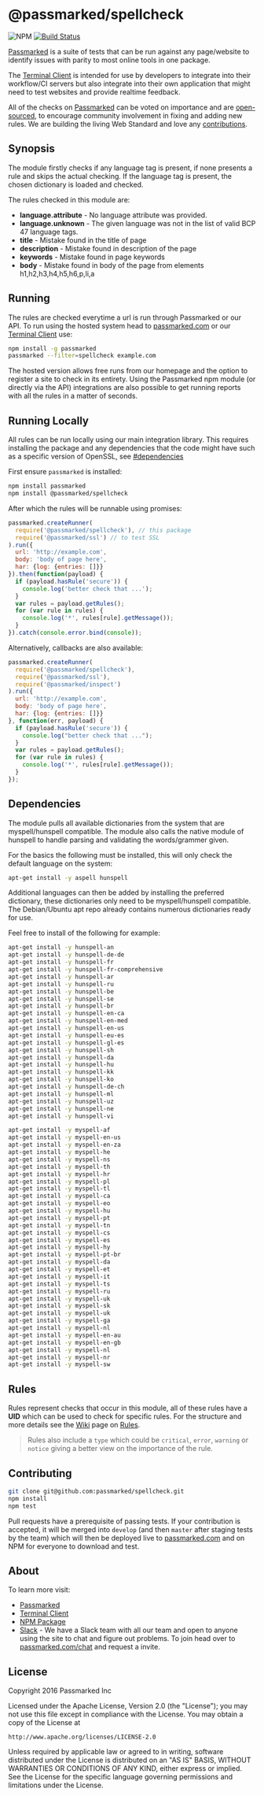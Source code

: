 # @passmarked/spellcheck 

![NPM](https://img.shields.io/npm/dt/@passmarked/spellcheck.svg) [![Build Status](https://travis-ci.org/passmarked/spellcheck.svg)](https://travis-ci.org/passmarked/spellcheck)

[Passmarked](http://passmarked.com) is a suite of tests that can be run against any page/website to identify issues with parity to most online tools in one package.

The [Terminal Client](http://npmjs.org/package/passmarked) is intended for use by developers to integrate into their workflow/CI servers but also integrate into their own application that might need to test websites and provide realtime feedback.

All of the checks on [Passmarked](http://passmarked.com) can be voted on importance and are [open-sourced](http://github.com/passmarked/suite), to encourage community involvement in fixing and adding new rules. We are building the living Web Standard and love any [contributions](#contributing).

## Synopsis

The module firstly checks if any language tag is present, if none presents a rule and skips the actual checking. If the language tag is present, the chosen dictionary is loaded and checked.

The rules checked in this module are:

* **language.attribute** - No language attribute was provided.
* **language.unknown** - The given language was not in the list of valid BCP 47 language tags.
* **title** - Mistake found in the title of page
* **description** - Mistake found in description of the page
* **keywords** - Mistake found in page keywords
* **body** - Mistake found in body of the page from elements h1,h2,h3,h4,h5,h6,p,li,a

## Running

The rules are checked everytime a url is run through Passmarked or our API. To run using the hosted system head to [passmarked.com](http://passmarked.com) or our [Terminal Client](http://npmjs.org/package/passmarked) use:

```bash
npm install -g passmarked
passmarked --filter=spellcheck example.com
```

The hosted version allows free runs from our homepage and the option to register a site to check in its entirety.
Using the Passmarked npm module (or directly via the API) integrations are also possible to get running reports with all the rules in a matter of seconds.

## Running Locally

All rules can be run locally using our main integration library. This requires installing the package and any dependencies that the code might have such as a specific version of OpenSSL, see [#dependencies](#dependencies)

First ensure `passmarked` is installed:

```bash
npm install passmarked
npm install @passmarked/spellcheck
```

After which the rules will be runnable using promises:

```javascript
passmarked.createRunner(
  require('@passmarked/spellcheck'), // this package
  require('@passmarked/ssl') // to test SSL
).run({
  url: 'http://example.com',
  body: 'body of page here',
  har: {log: {entries: []}}
}).then(function(payload) {
  if (payload.hasRule('secure')) {
    console.log('better check that ...');
  }
  var rules = payload.getRules();
  for (var rule in rules) {
    console.log('*', rules[rule].getMessage());
  }
}).catch(console.error.bind(console));
```

Alternatively, callbacks are also available:

```javascript
passmarked.createRunner(
  require('@passmarked/spellcheck'),
  require('@passmarked/ssl'),
  require('@passmarked/inspect')
).run({
  url: 'http://example.com',
  body: 'body of page here',
  har: {log: {entries: []}}
}, function(err, payload) {
  if (payload.hasRule('secure')) {
    console.log("better check that ...");
  }
  var rules = payload.getRules();
  for (var rule in rules) {
    console.log('*', rules[rule].getMessage());
  }
});
```

## Dependencies

The module pulls all available dictionaries from the system that are myspell/hunspell compatible. The module also calls the native module of hunspell to handle parsing and validating the words/grammer given.

For the basics the following must be installed, this will only check the default language on the system:

```bash
apt-get install -y aspell hunspell
```

Additional languages can then be added by installing the preferred dictionary, these dictionaries only need to be myspell/hunspell compatible. The Debian/Ubuntu apt repo already contains numerous dictionaries ready for use. 

Feel free to install of the following for example:

```bash
apt-get install -y hunspell-an
apt-get install -y hunspell-de-de
apt-get install -y hunspell-fr
apt-get install -y hunspell-fr-comprehensive
apt-get install -y hunspell-ar
apt-get install -y hunspell-ru
apt-get install -y hunspell-be
apt-get install -y hunspell-se
apt-get install -y hunspell-br
apt-get install -y hunspell-en-ca
apt-get install -y hunspell-en-med
apt-get install -y hunspell-en-us
apt-get install -y hunspell-eu-es
apt-get install -y hunspell-gl-es
apt-get install -y hunspell-sh
apt-get install -y hunspell-da
apt-get install -y hunspell-hu
apt-get install -y hunspell-kk
apt-get install -y hunspell-ko
apt-get install -y hunspell-de-ch
apt-get install -y hunspell-ml
apt-get install -y hunspell-uz
apt-get install -y hunspell-ne
apt-get install -y hunspell-vi

apt-get install -y myspell-af
apt-get install -y myspell-en-us
apt-get install -y myspell-en-za
apt-get install -y myspell-he
apt-get install -y myspell-ns
apt-get install -y myspell-th
apt-get install -y myspell-hr
apt-get install -y myspell-pl
apt-get install -y myspell-tl
apt-get install -y myspell-ca
apt-get install -y myspell-eo
apt-get install -y myspell-hu
apt-get install -y myspell-pt
apt-get install -y myspell-tn
apt-get install -y myspell-cs
apt-get install -y myspell-es
apt-get install -y myspell-hy
apt-get install -y myspell-pt-br
apt-get install -y myspell-da
apt-get install -y myspell-et
apt-get install -y myspell-it
apt-get install -y myspell-ts
apt-get install -y myspell-ru
apt-get install -y myspell-uk
apt-get install -y myspell-sk
apt-get install -y myspell-uk
apt-get install -y myspell-ga
apt-get install -y myspell-nl
apt-get install -y myspell-en-au
apt-get install -y myspell-en-gb
apt-get install -y myspell-nl
apt-get install -y myspell-nr
apt-get install -y myspell-sw
```

## Rules

Rules represent checks that occur in this module, all of these rules have a **UID** which can be used to check for specific rules. For the structure and more details see the [Wiki](https://github.com/passmarked/passmarked/wiki) page on [Rules](https://github.com/passmarked/passmarked/wiki/Create).

> Rules also include a `type` which could be `critical`, `error`, `warning` or `notice` giving a better view on the importance of the rule.

## Contributing

```bash
git clone git@github.com:passmarked/spellcheck.git
npm install
npm test
```

Pull requests have a prerequisite of passing tests. If your contribution is accepted, it will be merged into `develop` (and then `master` after staging tests by the team) which will then be deployed live to [passmarked.com](http://passmarked.com) and on NPM for everyone to download and test.

## About

To learn more visit:

* [Passmarked](http://passmarked.com)
* [Terminal Client](https://www.npmjs.com/package/passmarked)
* [NPM Package](https://www.npmjs.com/package/@passmarked/spellcheck)
* [Slack](http://passmarked.com/chat) - We have a Slack team with all our team and open to anyone using the site to chat and figure out problems. To join head over to [passmarked.com/chat](http://passmarked.com/chat) and request a invite.

## License

Copyright 2016 Passmarked Inc

Licensed under the Apache License, Version 2.0 (the "License");
you may not use this file except in compliance with the License.
You may obtain a copy of the License at

    http://www.apache.org/licenses/LICENSE-2.0

Unless required by applicable law or agreed to in writing, software
distributed under the License is distributed on an "AS IS" BASIS,
WITHOUT WARRANTIES OR CONDITIONS OF ANY KIND, either express or implied.
See the License for the specific language governing permissions and
limitations under the License.
